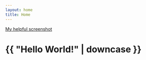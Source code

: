 ```yaml
---
layout: home
title: Home
---
```


[My helpful screenshot](/assets/images/wallpaper.jpg)

<h1>{{ "Hello World!" | downcase }}</h1>


